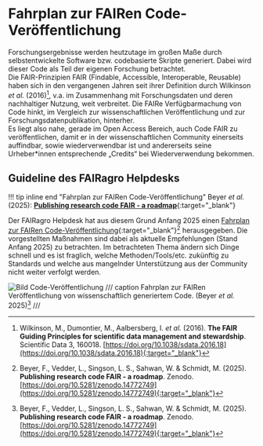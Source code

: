 # Fahrplan zur FAIRen Code-Veröffentlichung

Forschungsergebnisse werden heutzutage im großen Maße durch selbstentwickelte Software bzw. codebasierte Skripte generiert.
Dabei wird dieser Code als Teil der eigenen Forschung betrachtet.  
Die FAIR-Prinzipien FAIR (Findable, Accessible, Interoperable, Reusable) haben sich in den vergangenen Jahren seit ihrer Definition durch Wilkinson _et al._ (2016)[^1], v.a. im Zusammenhang mit Forschungsdaten und deren nachhaltiger Nutzung, weit verbreitet.
Die FAIRe Verfügbarmachung von Code hinkt, im Vergleich zur wissenschaftlichen Veröffentlichung und zur Forschungsdatenpublikation, hinterher.  
Es liegt also nahe, gerade im Open Access Bereich, auch Code FAIR zu veröffentlichen, damit er in der wissenschaftlichen Community einerseits auffindbar, sowie wiederverwendbar ist und andererseits seine Urheber*innen entsprechende „Credits“ bei Wiederverwendung bekommen.

[^1]: Wilkinson, M., Dumontier, M., Aalbersberg, I. _et al._ (2016). **The FAIR Guiding Principles for scientific data management and stewardship**. Scientific Data 3, 160018. [https://doi.org/10.1038/sdata.2016.18](https://doi.org/10.1038/sdata.2016.18){:target="_blank"}


## Guideline des FAIRagro Helpdesks

!!! tip inline end "Fahrplan zur FAIRen Code-Veröffentlichung"
	Beyer _et al._ (2025): [**Publishing research code FAIR - a roadmap**](https://doi.org/10.5281/zenodo.14772749){:target="_blank"}

Der FAIRagro Helpdesk hat aus diesem Grund Anfang 2025 einen [Fahrplan zur FAIRen Code-Veröffentlichung](https://doi.org/10.5281/zenodo.14772749){:target="_blank"}[^2] herausgegeben.
Die vorgestellten Maßnahmen sind dabei als aktuelle Empfehlungen (Stand Anfang 2025) zu betrachten.
Im betrachteten Thema ändern sich Dinge schnell und es ist fraglich, welche Methoden/Tools/etc. zukünftig zu Standards und welche aus mangelnder Unterstützung aus der Community nicht weiter verfolgt werden.


[^2]: Beyer, F., Vedder, L., Singson, L. S., Sahwan, W. & Schmidt, M. (2025). **Publishing research code FAIR - a roadmap**. Zenodo. [https://doi.org/10.5281/zenodo.14772749](https://doi.org/10.5281/zenodo.14772749){:target="_blank"}

![Bild Code-Veröffentlichung](/knowledgebase/images/Image_Code_DE.png)
/// caption
Fahrplan zur FAIRen Veröffentlichung von wissenschaftlich generiertem Code. (Beyer _et al._ 2025)[^2]
///
